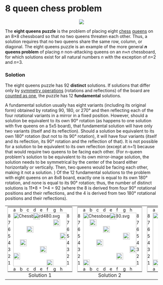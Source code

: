 # 8 queen chess problem
<p align="center">
<img src="http://mathworld.wolfram.com/images/eps-gif/QueensMax_800.gif">
</p>
<p>The <b>eight queens puzzle</b> is the problem of placing eight <a href="https://en.wikipedia.org/wiki/Chess" title="Chess">chess</a> <a href="https://en.wikipedia.org/wiki/Queen_(chess)" title="Queen (chess)">queens</a> on an 8×8 chessboard so that no two queens threaten each other. Thus, a solution requires that no two queens share the same row, column, or diagonal. The eight queens puzzle is an example of the more general <b><i>n</i> queens problem</b> of placing <i>n</i> non-attacking queens on an <i>n</i>×<i>n</i> chessboard, for which solutions exist for all natural numbers <i>n</i> with the exception of <i>n</i>=2 and <i>n</i>=3.<sup id="cite_ref-1" class="reference"><a href="#cite_note-1"></a></sup></p>


### Solotion

<p>The eight queens puzzle has 92 <b>distinct</b> solutions. If solutions that differ only by <a href="https://en.wikipedia.org/wiki/Symmetry" title="Symmetry">symmetry operations</a> (rotations and reflections) of the board are <a href="https://en.wikipedia.org/wiki/Up_to" title="Up to">counted as one</a>, the puzzle has 12 <b>fundamental</b> solutions.</p>

<p>A fundamental solution usually has eight variants (including its original form) obtained by rotating 90, 180, or 270° and then reflecting each of the four rotational variants in a mirror in a fixed position. However, should a solution be equivalent to its own 90° rotation (as happens to one solution with five queens on a 5x5 board), that fundamental solution will have only two variants (itself and its reflection). Should a solution be equivalent to its own 180° rotation (but not to its 90° rotation), it will have four variants (itself and its reflection, its 90° rotation and the reflection of that). It is not possible for a solution to be equivalent to its own reflection (except at n=1) because that would require two queens to be facing each other. (For n-queen problem's solution to be equivalent to its own mirror-image solution, the solution needs to be symmetrical by the center of the board either horizontally or vertically. Then, two queens would be facing each other, making it not a solution. ) Of the 12 fundamental solutions to the problem with eight queens on an 8x8 board, exactly one is equal to its own 180° rotation, and none is equal to its 90° rotation; thus, the number of distinct solutions is 11*8 + 1*4 = 92 (where the 8 is derived from four 90° rotational positions and their reflections, and the 4 is derived from two 180° rotational positions and their reflections).</p>

<div>
<table class="multicol" role="presentation" style="border-collapse: collapse; padding: 0; border: 0; background:transparent; width:100%;">
<tbody><tr>
<td style="text-align: left; vertical-align: top;">
<div class="thumb tright" style="clear:right;text-align:center;max-width:222px">
<div style="line-height:130%"></div>
<div class="thumbinner" style="width:214px">
<table cellpadding="0" cellspacing="0" style="background:white;font-size:88%;border:1px #b0b0b0 solid;padding:0;margin:auto">
<tbody><tr style="vertical-align:middle">
<td style="vertical-align:inherit;padding:0"></td>
<td style="padding:0;vartical-align:inherit;height:18px;width:22px">a</td>
<td style="padding:0;vartical-align:inherit;height:18px;width:22px">b</td>
<td style="padding:0;vartical-align:inherit;height:18px;width:22px">c</td>
<td style="padding:0;vartical-align:inherit;height:18px;width:22px">d</td>
<td style="padding:0;vartical-align:inherit;height:18px;width:22px">e</td>
<td style="padding:0;vartical-align:inherit;height:18px;width:22px">f</td>
<td style="padding:0;vartical-align:inherit;height:18px;width:22px">g</td>
<td style="padding:0;vartical-align:inherit;height:18px;width:22px">h</td>
<td style="vertical-align:inherit;padding:0"></td>
</tr>
<tr style="vertical-align:middle">
<td style="padding:0;vertical-align:inherit;width:18px;height:22px">8</td>
<td colspan="8" rowspan="8" style="padding:0;vertical-align:inherit">
<div class="chess-board" style="position:relative"><img alt="Chessboard480.svg" src="//upload.wikimedia.org/wikipedia/commons/thumb/d/d7/Chessboard480.svg/176px-Chessboard480.svg.png" width="176" height="176" srcset="//upload.wikimedia.org/wikipedia/commons/thumb/d/d7/Chessboard480.svg/264px-Chessboard480.svg.png 1.5x, //upload.wikimedia.org/wikipedia/commons/thumb/d/d7/Chessboard480.svg/352px-Chessboard480.svg.png 2x" data-file-width="480" data-file-height="480">
<div style="position:absolute;z-index:3;top:0px;left:66px;width:22px;height:22px"><a href="/wiki/File:Chess_qlt45.svg" class="image" title="d8 white queen"><img alt="d8 white queen" src="//upload.wikimedia.org/wikipedia/commons/thumb/1/15/Chess_qlt45.svg/22px-Chess_qlt45.svg.png" width="22" height="22" srcset="//upload.wikimedia.org/wikipedia/commons/thumb/1/15/Chess_qlt45.svg/33px-Chess_qlt45.svg.png 1.5x, //upload.wikimedia.org/wikipedia/commons/thumb/1/15/Chess_qlt45.svg/44px-Chess_qlt45.svg.png 2x" data-file-width="45" data-file-height="45"></a></div>
<div style="position:absolute;z-index:3;top:22px;left:132px;width:22px;height:22px"><a href="/wiki/File:Chess_qlt45.svg" class="image" title="g7 white queen"><img alt="g7 white queen" src="//upload.wikimedia.org/wikipedia/commons/thumb/1/15/Chess_qlt45.svg/22px-Chess_qlt45.svg.png" width="22" height="22" srcset="//upload.wikimedia.org/wikipedia/commons/thumb/1/15/Chess_qlt45.svg/33px-Chess_qlt45.svg.png 1.5x, //upload.wikimedia.org/wikipedia/commons/thumb/1/15/Chess_qlt45.svg/44px-Chess_qlt45.svg.png 2x" data-file-width="45" data-file-height="45"></a></div>
<div style="position:absolute;z-index:3;top:44px;left:44px;width:22px;height:22px"><a href="/wiki/File:Chess_qlt45.svg" class="image" title="c6 white queen"><img alt="c6 white queen" src="//upload.wikimedia.org/wikipedia/commons/thumb/1/15/Chess_qlt45.svg/22px-Chess_qlt45.svg.png" width="22" height="22" srcset="//upload.wikimedia.org/wikipedia/commons/thumb/1/15/Chess_qlt45.svg/33px-Chess_qlt45.svg.png 1.5x, //upload.wikimedia.org/wikipedia/commons/thumb/1/15/Chess_qlt45.svg/44px-Chess_qlt45.svg.png 2x" data-file-width="45" data-file-height="45"></a></div>
<div style="position:absolute;z-index:3;top:66px;left:154px;width:22px;height:22px"><a href="/wiki/File:Chess_qlt45.svg" class="image" title="h5 white queen"><img alt="h5 white queen" src="//upload.wikimedia.org/wikipedia/commons/thumb/1/15/Chess_qlt45.svg/22px-Chess_qlt45.svg.png" width="22" height="22" srcset="//upload.wikimedia.org/wikipedia/commons/thumb/1/15/Chess_qlt45.svg/33px-Chess_qlt45.svg.png 1.5x, //upload.wikimedia.org/wikipedia/commons/thumb/1/15/Chess_qlt45.svg/44px-Chess_qlt45.svg.png 2x" data-file-width="45" data-file-height="45"></a></div>
<div style="position:absolute;z-index:3;top:88px;left:22px;width:22px;height:22px"><a href="/wiki/File:Chess_qlt45.svg" class="image" title="b4 white queen"><img alt="b4 white queen" src="//upload.wikimedia.org/wikipedia/commons/thumb/1/15/Chess_qlt45.svg/22px-Chess_qlt45.svg.png" width="22" height="22" srcset="//upload.wikimedia.org/wikipedia/commons/thumb/1/15/Chess_qlt45.svg/33px-Chess_qlt45.svg.png 1.5x, //upload.wikimedia.org/wikipedia/commons/thumb/1/15/Chess_qlt45.svg/44px-Chess_qlt45.svg.png 2x" data-file-width="45" data-file-height="45"></a></div>
<div style="position:absolute;z-index:3;top:110px;left:88px;width:22px;height:22px"><a href="/wiki/File:Chess_qlt45.svg" class="image" title="e3 white queen"><img alt="e3 white queen" src="//upload.wikimedia.org/wikipedia/commons/thumb/1/15/Chess_qlt45.svg/22px-Chess_qlt45.svg.png" width="22" height="22" srcset="//upload.wikimedia.org/wikipedia/commons/thumb/1/15/Chess_qlt45.svg/33px-Chess_qlt45.svg.png 1.5x, //upload.wikimedia.org/wikipedia/commons/thumb/1/15/Chess_qlt45.svg/44px-Chess_qlt45.svg.png 2x" data-file-width="45" data-file-height="45"></a></div>
<div style="position:absolute;z-index:3;top:132px;left:0px;width:22px;height:22px"><a href="/wiki/File:Chess_qlt45.svg" class="image" title="a2 white queen"><img alt="a2 white queen" src="//upload.wikimedia.org/wikipedia/commons/thumb/1/15/Chess_qlt45.svg/22px-Chess_qlt45.svg.png" width="22" height="22" srcset="//upload.wikimedia.org/wikipedia/commons/thumb/1/15/Chess_qlt45.svg/33px-Chess_qlt45.svg.png 1.5x, //upload.wikimedia.org/wikipedia/commons/thumb/1/15/Chess_qlt45.svg/44px-Chess_qlt45.svg.png 2x" data-file-width="45" data-file-height="45"></a></div>
<div style="position:absolute;z-index:3;top:154px;left:110px;width:22px;height:22px"><a href="/wiki/File:Chess_qlt45.svg" class="image" title="f1 white queen"><img alt="f1 white queen" src="//upload.wikimedia.org/wikipedia/commons/thumb/1/15/Chess_qlt45.svg/22px-Chess_qlt45.svg.png" width="22" height="22" srcset="//upload.wikimedia.org/wikipedia/commons/thumb/1/15/Chess_qlt45.svg/33px-Chess_qlt45.svg.png 1.5x, //upload.wikimedia.org/wikipedia/commons/thumb/1/15/Chess_qlt45.svg/44px-Chess_qlt45.svg.png 2x" data-file-width="45" data-file-height="45"></a></div>
</div>
</td>
<td style="padding:0;vertical-align:inherit;width:18px;height:22px">8</td>
</tr>
<tr style="vertical-align:middle">
<td style="padding:0;vertical-align:inherit;height:22px">7</td>
<td style="padding:0;vertical-align:inherit;height:22px">7</td>
</tr>
<tr style="vertical-align:middle">
<td style="padding:0;vertical-align:inherit;height:22px">6</td>
<td style="padding:0;vertical-align:inherit;height:22px">6</td>
</tr>
<tr style="vertical-align:middle">
<td style="padding:0;vertical-align:inherit;height:22px">5</td>
<td style="padding:0;vertical-align:inherit;height:22px">5</td>
</tr>
<tr style="vertical-align:middle">
<td style="padding:0;vertical-align:inherit;height:22px">4</td>
<td style="padding:0;vertical-align:inherit;height:22px">4</td>
</tr>
<tr style="vertical-align:middle">
<td style="padding:0;vertical-align:inherit;height:22px">3</td>
<td style="padding:0;vertical-align:inherit;height:22px">3</td>
</tr>
<tr style="vertical-align:middle">
<td style="padding:0;vertical-align:inherit;height:22px">2</td>
<td style="padding:0;vertical-align:inherit;height:22px">2</td>
</tr>
<tr style="vertical-align:middle">
<td style="padding:0;vertical-align:inherit;height:22px">1</td>
<td style="padding:0;vertical-align:inherit;height:22px">1</td>
</tr>
<tr style="vertical-align:middle">
<td style="vertical-align:inherit;padding:0"></td>
<td style="padding:0;vartical-align:inherit;height:18px;width:22px">a</td>
<td style="padding:0;vartical-align:inherit;height:18px;width:22px">b</td>
<td style="padding:0;vartical-align:inherit;height:18px;width:22px">c</td>
<td style="padding:0;vartical-align:inherit;height:18px;width:22px">d</td>
<td style="padding:0;vartical-align:inherit;height:18px;width:22px">e</td>
<td style="padding:0;vartical-align:inherit;height:18px;width:22px">f</td>
<td style="padding:0;vartical-align:inherit;height:18px;width:22px">g</td>
<td style="padding:0;vartical-align:inherit;height:18px;width:22px">h</td>
<td style="vertical-align:inherit;padding:0"></td>
</tr>
</tbody></table>
<div class="thumbcaption">Solution 1</div>
</div>
</div>
</td>
<td style="text-align: left; vertical-align: top;">
<div class="thumb tright" style="clear:right;text-align:center;max-width:222px">
<div style="line-height:130%"></div>
<div class="thumbinner" style="width:214px">
<table cellpadding="0" cellspacing="0" style="background:white;font-size:88%;border:1px #b0b0b0 solid;padding:0;margin:auto">
<tbody><tr style="vertical-align:middle">
<td style="vertical-align:inherit;padding:0"></td>
<td style="padding:0;vartical-align:inherit;height:18px;width:22px">a</td>
<td style="padding:0;vartical-align:inherit;height:18px;width:22px">b</td>
<td style="padding:0;vartical-align:inherit;height:18px;width:22px">c</td>
<td style="padding:0;vartical-align:inherit;height:18px;width:22px">d</td>
<td style="padding:0;vartical-align:inherit;height:18px;width:22px">e</td>
<td style="padding:0;vartical-align:inherit;height:18px;width:22px">f</td>
<td style="padding:0;vartical-align:inherit;height:18px;width:22px">g</td>
<td style="padding:0;vartical-align:inherit;height:18px;width:22px">h</td>
<td style="vertical-align:inherit;padding:0"></td>
</tr>
<tr style="vertical-align:middle">
<td style="padding:0;vertical-align:inherit;width:18px;height:22px">8</td>
<td colspan="8" rowspan="8" style="padding:0;vertical-align:inherit">
<div class="chess-board" style="position:relative"><img alt="Chessboard480.svg" src="//upload.wikimedia.org/wikipedia/commons/thumb/d/d7/Chessboard480.svg/176px-Chessboard480.svg.png" width="176" height="176" srcset="//upload.wikimedia.org/wikipedia/commons/thumb/d/d7/Chessboard480.svg/264px-Chessboard480.svg.png 1.5x, //upload.wikimedia.org/wikipedia/commons/thumb/d/d7/Chessboard480.svg/352px-Chessboard480.svg.png 2x" data-file-width="480" data-file-height="480">
<div style="position:absolute;z-index:3;top:0px;left:88px;width:22px;height:22px"><a href="/wiki/File:Chess_qlt45.svg" class="image" title="e8 white queen"><img alt="e8 white queen" src="//upload.wikimedia.org/wikipedia/commons/thumb/1/15/Chess_qlt45.svg/22px-Chess_qlt45.svg.png" width="22" height="22" srcset="//upload.wikimedia.org/wikipedia/commons/thumb/1/15/Chess_qlt45.svg/33px-Chess_qlt45.svg.png 1.5x, //upload.wikimedia.org/wikipedia/commons/thumb/1/15/Chess_qlt45.svg/44px-Chess_qlt45.svg.png 2x" data-file-width="45" data-file-height="45"></a></div>
<div style="position:absolute;z-index:3;top:22px;left:22px;width:22px;height:22px"><a href="/wiki/File:Chess_qlt45.svg" class="image" title="b7 white queen"><img alt="b7 white queen" src="//upload.wikimedia.org/wikipedia/commons/thumb/1/15/Chess_qlt45.svg/22px-Chess_qlt45.svg.png" width="22" height="22" srcset="//upload.wikimedia.org/wikipedia/commons/thumb/1/15/Chess_qlt45.svg/33px-Chess_qlt45.svg.png 1.5x, //upload.wikimedia.org/wikipedia/commons/thumb/1/15/Chess_qlt45.svg/44px-Chess_qlt45.svg.png 2x" data-file-width="45" data-file-height="45"></a></div>
<div style="position:absolute;z-index:3;top:44px;left:66px;width:22px;height:22px"><a href="/wiki/File:Chess_qlt45.svg" class="image" title="d6 white queen"><img alt="d6 white queen" src="//upload.wikimedia.org/wikipedia/commons/thumb/1/15/Chess_qlt45.svg/22px-Chess_qlt45.svg.png" width="22" height="22" srcset="//upload.wikimedia.org/wikipedia/commons/thumb/1/15/Chess_qlt45.svg/33px-Chess_qlt45.svg.png 1.5x, //upload.wikimedia.org/wikipedia/commons/thumb/1/15/Chess_qlt45.svg/44px-Chess_qlt45.svg.png 2x" data-file-width="45" data-file-height="45"></a></div>
<div style="position:absolute;z-index:3;top:66px;left:132px;width:22px;height:22px"><a href="/wiki/File:Chess_qlt45.svg" class="image" title="g5 white queen"><img alt="g5 white queen" src="//upload.wikimedia.org/wikipedia/commons/thumb/1/15/Chess_qlt45.svg/22px-Chess_qlt45.svg.png" width="22" height="22" srcset="//upload.wikimedia.org/wikipedia/commons/thumb/1/15/Chess_qlt45.svg/33px-Chess_qlt45.svg.png 1.5x, //upload.wikimedia.org/wikipedia/commons/thumb/1/15/Chess_qlt45.svg/44px-Chess_qlt45.svg.png 2x" data-file-width="45" data-file-height="45"></a></div>
<div style="position:absolute;z-index:3;top:88px;left:44px;width:22px;height:22px"><a href="/wiki/File:Chess_qlt45.svg" class="image" title="c4 white queen"><img alt="c4 white queen" src="//upload.wikimedia.org/wikipedia/commons/thumb/1/15/Chess_qlt45.svg/22px-Chess_qlt45.svg.png" width="22" height="22" srcset="//upload.wikimedia.org/wikipedia/commons/thumb/1/15/Chess_qlt45.svg/33px-Chess_qlt45.svg.png 1.5x, //upload.wikimedia.org/wikipedia/commons/thumb/1/15/Chess_qlt45.svg/44px-Chess_qlt45.svg.png 2x" data-file-width="45" data-file-height="45"></a></div>
<div style="position:absolute;z-index:3;top:110px;left:154px;width:22px;height:22px"><a href="/wiki/File:Chess_qlt45.svg" class="image" title="h3 white queen"><img alt="h3 white queen" src="//upload.wikimedia.org/wikipedia/commons/thumb/1/15/Chess_qlt45.svg/22px-Chess_qlt45.svg.png" width="22" height="22" srcset="//upload.wikimedia.org/wikipedia/commons/thumb/1/15/Chess_qlt45.svg/33px-Chess_qlt45.svg.png 1.5x, //upload.wikimedia.org/wikipedia/commons/thumb/1/15/Chess_qlt45.svg/44px-Chess_qlt45.svg.png 2x" data-file-width="45" data-file-height="45"></a></div>
<div style="position:absolute;z-index:3;top:132px;left:110px;width:22px;height:22px"><a href="/wiki/File:Chess_qlt45.svg" class="image" title="f2 white queen"><img alt="f2 white queen" src="//upload.wikimedia.org/wikipedia/commons/thumb/1/15/Chess_qlt45.svg/22px-Chess_qlt45.svg.png" width="22" height="22" srcset="//upload.wikimedia.org/wikipedia/commons/thumb/1/15/Chess_qlt45.svg/33px-Chess_qlt45.svg.png 1.5x, //upload.wikimedia.org/wikipedia/commons/thumb/1/15/Chess_qlt45.svg/44px-Chess_qlt45.svg.png 2x" data-file-width="45" data-file-height="45"></a></div>
<div style="position:absolute;z-index:3;top:154px;left:0px;width:22px;height:22px"><a href="/wiki/File:Chess_qlt45.svg" class="image" title="a1 white queen"><img alt="a1 white queen" src="//upload.wikimedia.org/wikipedia/commons/thumb/1/15/Chess_qlt45.svg/22px-Chess_qlt45.svg.png" width="22" height="22" srcset="//upload.wikimedia.org/wikipedia/commons/thumb/1/15/Chess_qlt45.svg/33px-Chess_qlt45.svg.png 1.5x, //upload.wikimedia.org/wikipedia/commons/thumb/1/15/Chess_qlt45.svg/44px-Chess_qlt45.svg.png 2x" data-file-width="45" data-file-height="45"></a></div>
</div>
</td>
<td style="padding:0;vertical-align:inherit;width:18px;height:22px">8</td>
</tr>
<tr style="vertical-align:middle">
<td style="padding:0;vertical-align:inherit;height:22px">7</td>
<td style="padding:0;vertical-align:inherit;height:22px">7</td>
</tr>
<tr style="vertical-align:middle">
<td style="padding:0;vertical-align:inherit;height:22px">6</td>
<td style="padding:0;vertical-align:inherit;height:22px">6</td>
</tr>
<tr style="vertical-align:middle">
<td style="padding:0;vertical-align:inherit;height:22px">5</td>
<td style="padding:0;vertical-align:inherit;height:22px">5</td>
</tr>
<tr style="vertical-align:middle">
<td style="padding:0;vertical-align:inherit;height:22px">4</td>
<td style="padding:0;vertical-align:inherit;height:22px">4</td>
</tr>
<tr style="vertical-align:middle">
<td style="padding:0;vertical-align:inherit;height:22px">3</td>
<td style="padding:0;vertical-align:inherit;height:22px">3</td>
</tr>
<tr style="vertical-align:middle">
<td style="padding:0;vertical-align:inherit;height:22px">2</td>
<td style="padding:0;vertical-align:inherit;height:22px">2</td>
</tr>
<tr style="vertical-align:middle">
<td style="padding:0;vertical-align:inherit;height:22px">1</td>
<td style="padding:0;vertical-align:inherit;height:22px">1</td>
</tr>
<tr style="vertical-align:middle">
<td style="vertical-align:inherit;padding:0"></td>
<td style="padding:0;vartical-align:inherit;height:18px;width:22px">a</td>
<td style="padding:0;vartical-align:inherit;height:18px;width:22px">b</td>
<td style="padding:0;vartical-align:inherit;height:18px;width:22px">c</td>
<td style="padding:0;vartical-align:inherit;height:18px;width:22px">d</td>
<td style="padding:0;vartical-align:inherit;height:18px;width:22px">e</td>
<td style="padding:0;vartical-align:inherit;height:18px;width:22px">f</td>
<td style="padding:0;vartical-align:inherit;height:18px;width:22px">g</td>
<td style="padding:0;vartical-align:inherit;height:18px;width:22px">h</td>
<td style="vertical-align:inherit;padding:0"></td>
</tr>
</tbody></table>
<div class="thumbcaption">Solution 2</div>
</div>
</div>
</td>
<td style="text-align: left; vertical-align: top;">
<div class="thumb tright" style="clear:right;text-align:center;max-width:222px">
<div style="line-height:130%"></div>
<div class="thumbinner" style="width:214px">
<table cellpadding="0" cellspacing="0" style="background:white;font-size:88%;border:1px #b0b0b0 solid;padding:0;margin:auto">
<tbody><tr style="vertical-align:middle">
<td style="vertical-align:inherit;padding:0"></td>
<td style="padding:0;vartical-align:inherit;height:18px;width:22px">a</td>
<td style="padding:0;vartical-align:inherit;height:18px;width:22px">b</td>
<td style="padding:0;vartical-align:inherit;height:18px;width:22px">c</td>
<td style="padding:0;vartical-align:inherit;height:18px;width:22px">d</td>
<td style="padding:0;vartical-align:inherit;height:18px;width:22px">e</td>
<td style="padding:0;vartical-align:inherit;height:18px;width:22px">f</td>
<td style="padding:0;vartical-align:inherit;height:18px;width:22px">g</td>
<td style="padding:0;vartical-align:inherit;height:18px;width:22px">h</td>
<td style="vertical-align:inherit;padding:0"></td>
</tr>
<tr style="vertical-align:middle">
<td style="padding:0;vertical-align:inherit;width:18px;height:22px">8</td>
<td colspan="8" rowspan="8" style="padding:0;vertical-align:inherit">
<div class="chess-board" style="position:relative"><img alt="Chessboard480.svg" src="//upload.wikimedia.org/wikipedia/commons/thumb/d/d7/Chessboard480.svg/176px-Chessboard480.svg.png" width="176" height="176" srcset="//upload.wikimedia.org/wikipedia/commons/thumb/d/d7/Chessboard480.svg/264px-Chessboard480.svg.png 1.5x, //upload.wikimedia.org/wikipedia/commons/thumb/d/d7/Chessboard480.svg/352px-Chessboard480.svg.png 2x" data-file-width="480" data-file-height="480">
<div style="position:absolute;z-index:3;top:0px;left:66px;width:22px;height:22px"><a href="/wiki/File:Chess_qlt45.svg" class="image" title="d8 white queen"><img alt="d8 white queen" src="//upload.wikimedia.org/wikipedia/commons/thumb/1/15/Chess_qlt45.svg/22px-Chess_qlt45.svg.png" width="22" height="22" srcset="//upload.wikimedia.org/wikipedia/commons/thumb/1/15/Chess_qlt45.svg/33px-Chess_qlt45.svg.png 1.5x, //upload.wikimedia.org/wikipedia/commons/thumb/1/15/Chess_qlt45.svg/44px-Chess_qlt45.svg.png 2x" data-file-width="45" data-file-height="45"></a></div>
<div style="position:absolute;z-index:3;top:22px;left:22px;width:22px;height:22px"><a href="/wiki/File:Chess_qlt45.svg" class="image" title="b7 white queen"><img alt="b7 white queen" src="//upload.wikimedia.org/wikipedia/commons/thumb/1/15/Chess_qlt45.svg/22px-Chess_qlt45.svg.png" width="22" height="22" srcset="//upload.wikimedia.org/wikipedia/commons/thumb/1/15/Chess_qlt45.svg/33px-Chess_qlt45.svg.png 1.5x, //upload.wikimedia.org/wikipedia/commons/thumb/1/15/Chess_qlt45.svg/44px-Chess_qlt45.svg.png 2x" data-file-width="45" data-file-height="45"></a></div>
<div style="position:absolute;z-index:3;top:44px;left:132px;width:22px;height:22px"><a href="/wiki/File:Chess_qlt45.svg" class="image" title="g6 white queen"><img alt="g6 white queen" src="//upload.wikimedia.org/wikipedia/commons/thumb/1/15/Chess_qlt45.svg/22px-Chess_qlt45.svg.png" width="22" height="22" srcset="//upload.wikimedia.org/wikipedia/commons/thumb/1/15/Chess_qlt45.svg/33px-Chess_qlt45.svg.png 1.5x, //upload.wikimedia.org/wikipedia/commons/thumb/1/15/Chess_qlt45.svg/44px-Chess_qlt45.svg.png 2x" data-file-width="45" data-file-height="45"></a></div>
<div style="position:absolute;z-index:3;top:66px;left:44px;width:22px;height:22px"><a href="/wiki/File:Chess_qlt45.svg" class="image" title="c5 white queen"><img alt="c5 white queen" src="//upload.wikimedia.org/wikipedia/commons/thumb/1/15/Chess_qlt45.svg/22px-Chess_qlt45.svg.png" width="22" height="22" srcset="//upload.wikimedia.org/wikipedia/commons/thumb/1/15/Chess_qlt45.svg/33px-Chess_qlt45.svg.png 1.5x, //upload.wikimedia.org/wikipedia/commons/thumb/1/15/Chess_qlt45.svg/44px-Chess_qlt45.svg.png 2x" data-file-width="45" data-file-height="45"></a></div>
<div style="position:absolute;z-index:3;top:88px;left:110px;width:22px;height:22px"><a href="/wiki/File:Chess_qlt45.svg" class="image" title="f4 white queen"><img alt="f4 white queen" src="//upload.wikimedia.org/wikipedia/commons/thumb/1/15/Chess_qlt45.svg/22px-Chess_qlt45.svg.png" width="22" height="22" srcset="//upload.wikimedia.org/wikipedia/commons/thumb/1/15/Chess_qlt45.svg/33px-Chess_qlt45.svg.png 1.5x, //upload.wikimedia.org/wikipedia/commons/thumb/1/15/Chess_qlt45.svg/44px-Chess_qlt45.svg.png 2x" data-file-width="45" data-file-height="45"></a></div>
<div style="position:absolute;z-index:3;top:110px;left:154px;width:22px;height:22px"><a href="/wiki/File:Chess_qlt45.svg" class="image" title="h3 white queen"><img alt="h3 white queen" src="//upload.wikimedia.org/wikipedia/commons/thumb/1/15/Chess_qlt45.svg/22px-Chess_qlt45.svg.png" width="22" height="22" srcset="//upload.wikimedia.org/wikipedia/commons/thumb/1/15/Chess_qlt45.svg/33px-Chess_qlt45.svg.png 1.5x, //upload.wikimedia.org/wikipedia/commons/thumb/1/15/Chess_qlt45.svg/44px-Chess_qlt45.svg.png 2x" data-file-width="45" data-file-height="45"></a></div>
<div style="position:absolute;z-index:3;top:132px;left:88px;width:22px;height:22px"><a href="/wiki/File:Chess_qlt45.svg" class="image" title="e2 white queen"><img alt="e2 white queen" src="//upload.wikimedia.org/wikipedia/commons/thumb/1/15/Chess_qlt45.svg/22px-Chess_qlt45.svg.png" width="22" height="22" srcset="//upload.wikimedia.org/wikipedia/commons/thumb/1/15/Chess_qlt45.svg/33px-Chess_qlt45.svg.png 1.5x, //upload.wikimedia.org/wikipedia/commons/thumb/1/15/Chess_qlt45.svg/44px-Chess_qlt45.svg.png 2x" data-file-width="45" data-file-height="45"></a></div>
<div style="position:absolute;z-index:3;top:154px;left:0px;width:22px;height:22px"><a href="/wiki/File:Chess_qlt45.svg" class="image" title="a1 white queen"><img alt="a1 white queen" src="//upload.wikimedia.org/wikipedia/commons/thumb/1/15/Chess_qlt45.svg/22px-Chess_qlt45.svg.png" width="22" height="22" srcset="//upload.wikimedia.org/wikipedia/commons/thumb/1/15/Chess_qlt45.svg/33px-Chess_qlt45.svg.png 1.5x, //upload.wikimedia.org/wikipedia/commons/thumb/1/15/Chess_qlt45.svg/44px-Chess_qlt45.svg.png 2x" data-file-width="45" data-file-height="45"></a></div>
</div>
</td>
<td style="padding:0;vertical-align:inherit;width:18px;height:22px">8</td>
</tr>
<tr style="vertical-align:middle">
<td style="padding:0;vertical-align:inherit;height:22px">7</td>
<td style="padding:0;vertical-align:inherit;height:22px">7</td>
</tr>
<tr style="vertical-align:middle">
<td style="padding:0;vertical-align:inherit;height:22px">6</td>
<td style="padding:0;vertical-align:inherit;height:22px">6</td>
</tr>
<tr style="vertical-align:middle">
<td style="padding:0;vertical-align:inherit;height:22px">5</td>
<td style="padding:0;vertical-align:inherit;height:22px">5</td>
</tr>
<tr style="vertical-align:middle">
<td style="padding:0;vertical-align:inherit;height:22px">4</td>
<td style="padding:0;vertical-align:inherit;height:22px">4</td>
</tr>
<tr style="vertical-align:middle">
<td style="padding:0;vertical-align:inherit;height:22px">3</td>
<td style="padding:0;vertical-align:inherit;height:22px">3</td>
</tr>
<tr style="vertical-align:middle">
<td style="padding:0;vertical-align:inherit;height:22px">2</td>
<td style="padding:0;vertical-align:inherit;height:22px">2</td>
</tr>
<tr style="vertical-align:middle">
<td style="padding:0;vertical-align:inherit;height:22px">1</td>
<td style="padding:0;vertical-align:inherit;height:22px">1</td>
</tr>
<tr style="vertical-align:middle">
<td style="vertical-align:inherit;padding:0"></td>
<td style="padding:0;vartical-align:inherit;height:18px;width:22px">a</td>
<td style="padding:0;vartical-align:inherit;height:18px;width:22px">b</td>
<td style="padding:0;vartical-align:inherit;height:18px;width:22px">c</td>
<td style="padding:0;vartical-align:inherit;height:18px;width:22px">d</td>
<td style="padding:0;vartical-align:inherit;height:18px;width:22px">e</td>
<td style="padding:0;vartical-align:inherit;height:18px;width:22px">f</td>
<td style="padding:0;vartical-align:inherit;height:18px;width:22px">g</td>
<td style="padding:0;vartical-align:inherit;height:18px;width:22px">h</td>
<td style="vertical-align:inherit;padding:0"></td>
</tr>
</tbody></table>
<div class="thumbcaption">Solution 3</div>
</div>
</div>
</td>
<td style="text-align: left; vertical-align: top;">
<div class="thumb tright" style="clear:right;text-align:center;max-width:222px">
<div style="line-height:130%"></div>
<div class="thumbinner" style="width:214px">
<table cellpadding="0" cellspacing="0" style="background:white;font-size:88%;border:1px #b0b0b0 solid;padding:0;margin:auto">
<tbody><tr style="vertical-align:middle">
<td style="vertical-align:inherit;padding:0"></td>
<td style="padding:0;vartical-align:inherit;height:18px;width:22px">a</td>
<td style="padding:0;vartical-align:inherit;height:18px;width:22px">b</td>
<td style="padding:0;vartical-align:inherit;height:18px;width:22px">c</td>
<td style="padding:0;vartical-align:inherit;height:18px;width:22px">d</td>
<td style="padding:0;vartical-align:inherit;height:18px;width:22px">e</td>
<td style="padding:0;vartical-align:inherit;height:18px;width:22px">f</td>
<td style="padding:0;vartical-align:inherit;height:18px;width:22px">g</td>
<td style="padding:0;vartical-align:inherit;height:18px;width:22px">h</td>
<td style="vertical-align:inherit;padding:0"></td>
</tr>
<tr style="vertical-align:middle">
<td style="padding:0;vertical-align:inherit;width:18px;height:22px">8</td>
<td colspan="8" rowspan="8" style="padding:0;vertical-align:inherit">
<div class="chess-board" style="position:relative"><img alt="Chessboard480.svg" src="//upload.wikimedia.org/wikipedia/commons/thumb/d/d7/Chessboard480.svg/176px-Chessboard480.svg.png" width="176" height="176" srcset="//upload.wikimedia.org/wikipedia/commons/thumb/d/d7/Chessboard480.svg/264px-Chessboard480.svg.png 1.5x, //upload.wikimedia.org/wikipedia/commons/thumb/d/d7/Chessboard480.svg/352px-Chessboard480.svg.png 2x" data-file-width="480" data-file-height="480">
<div style="position:absolute;z-index:3;top:0px;left:66px;width:22px;height:22px"><a href="/wiki/File:Chess_qlt45.svg" class="image" title="d8 white queen"><img alt="d8 white queen" src="//upload.wikimedia.org/wikipedia/commons/thumb/1/15/Chess_qlt45.svg/22px-Chess_qlt45.svg.png" width="22" height="22" srcset="//upload.wikimedia.org/wikipedia/commons/thumb/1/15/Chess_qlt45.svg/33px-Chess_qlt45.svg.png 1.5x, //upload.wikimedia.org/wikipedia/commons/thumb/1/15/Chess_qlt45.svg/44px-Chess_qlt45.svg.png 2x" data-file-width="45" data-file-height="45"></a></div>
<div style="position:absolute;z-index:3;top:22px;left:110px;width:22px;height:22px"><a href="/wiki/File:Chess_qlt45.svg" class="image" title="f7 white queen"><img alt="f7 white queen" src="//upload.wikimedia.org/wikipedia/commons/thumb/1/15/Chess_qlt45.svg/22px-Chess_qlt45.svg.png" width="22" height="22" srcset="//upload.wikimedia.org/wikipedia/commons/thumb/1/15/Chess_qlt45.svg/33px-Chess_qlt45.svg.png 1.5x, //upload.wikimedia.org/wikipedia/commons/thumb/1/15/Chess_qlt45.svg/44px-Chess_qlt45.svg.png 2x" data-file-width="45" data-file-height="45"></a></div>
<div style="position:absolute;z-index:3;top:44px;left:154px;width:22px;height:22px"><a href="/wiki/File:Chess_qlt45.svg" class="image" title="h6 white queen"><img alt="h6 white queen" src="//upload.wikimedia.org/wikipedia/commons/thumb/1/15/Chess_qlt45.svg/22px-Chess_qlt45.svg.png" width="22" height="22" srcset="//upload.wikimedia.org/wikipedia/commons/thumb/1/15/Chess_qlt45.svg/33px-Chess_qlt45.svg.png 1.5x, //upload.wikimedia.org/wikipedia/commons/thumb/1/15/Chess_qlt45.svg/44px-Chess_qlt45.svg.png 2x" data-file-width="45" data-file-height="45"></a></div>
<div style="position:absolute;z-index:3;top:66px;left:44px;width:22px;height:22px"><a href="/wiki/File:Chess_qlt45.svg" class="image" title="c5 white queen"><img alt="c5 white queen" src="//upload.wikimedia.org/wikipedia/commons/thumb/1/15/Chess_qlt45.svg/22px-Chess_qlt45.svg.png" width="22" height="22" srcset="//upload.wikimedia.org/wikipedia/commons/thumb/1/15/Chess_qlt45.svg/33px-Chess_qlt45.svg.png 1.5x, //upload.wikimedia.org/wikipedia/commons/thumb/1/15/Chess_qlt45.svg/44px-Chess_qlt45.svg.png 2x" data-file-width="45" data-file-height="45"></a></div>
<div style="position:absolute;z-index:3;top:88px;left:0px;width:22px;height:22px"><a href="/wiki/File:Chess_qlt45.svg" class="image" title="a4 white queen"><img alt="a4 white queen" src="//upload.wikimedia.org/wikipedia/commons/thumb/1/15/Chess_qlt45.svg/22px-Chess_qlt45.svg.png" width="22" height="22" srcset="//upload.wikimedia.org/wikipedia/commons/thumb/1/15/Chess_qlt45.svg/33px-Chess_qlt45.svg.png 1.5x, //upload.wikimedia.org/wikipedia/commons/thumb/1/15/Chess_qlt45.svg/44px-Chess_qlt45.svg.png 2x" data-file-width="45" data-file-height="45"></a></div>
<div style="position:absolute;z-index:3;top:110px;left:132px;width:22px;height:22px"><a href="/wiki/File:Chess_qlt45.svg" class="image" title="g3 white queen"><img alt="g3 white queen" src="//upload.wikimedia.org/wikipedia/commons/thumb/1/15/Chess_qlt45.svg/22px-Chess_qlt45.svg.png" width="22" height="22" srcset="//upload.wikimedia.org/wikipedia/commons/thumb/1/15/Chess_qlt45.svg/33px-Chess_qlt45.svg.png 1.5x, //upload.wikimedia.org/wikipedia/commons/thumb/1/15/Chess_qlt45.svg/44px-Chess_qlt45.svg.png 2x" data-file-width="45" data-file-height="45"></a></div>
<div style="position:absolute;z-index:3;top:132px;left:88px;width:22px;height:22px"><a href="/wiki/File:Chess_qlt45.svg" class="image" title="e2 white queen"><img alt="e2 white queen" src="//upload.wikimedia.org/wikipedia/commons/thumb/1/15/Chess_qlt45.svg/22px-Chess_qlt45.svg.png" width="22" height="22" srcset="//upload.wikimedia.org/wikipedia/commons/thumb/1/15/Chess_qlt45.svg/33px-Chess_qlt45.svg.png 1.5x, //upload.wikimedia.org/wikipedia/commons/thumb/1/15/Chess_qlt45.svg/44px-Chess_qlt45.svg.png 2x" data-file-width="45" data-file-height="45"></a></div>
<div style="position:absolute;z-index:3;top:154px;left:22px;width:22px;height:22px"><a href="/wiki/File:Chess_qlt45.svg" class="image" title="b1 white queen"><img alt="b1 white queen" src="//upload.wikimedia.org/wikipedia/commons/thumb/1/15/Chess_qlt45.svg/22px-Chess_qlt45.svg.png" width="22" height="22" srcset="//upload.wikimedia.org/wikipedia/commons/thumb/1/15/Chess_qlt45.svg/33px-Chess_qlt45.svg.png 1.5x, //upload.wikimedia.org/wikipedia/commons/thumb/1/15/Chess_qlt45.svg/44px-Chess_qlt45.svg.png 2x" data-file-width="45" data-file-height="45"></a></div>
</div>
</td>
<td style="padding:0;vertical-align:inherit;width:18px;height:22px">8</td>
</tr>
<tr style="vertical-align:middle">
<td style="padding:0;vertical-align:inherit;height:22px">7</td>
<td style="padding:0;vertical-align:inherit;height:22px">7</td>
</tr>
<tr style="vertical-align:middle">
<td style="padding:0;vertical-align:inherit;height:22px">6</td>
<td style="padding:0;vertical-align:inherit;height:22px">6</td>
</tr>
<tr style="vertical-align:middle">
<td style="padding:0;vertical-align:inherit;height:22px">5</td>
<td style="padding:0;vertical-align:inherit;height:22px">5</td>
</tr>
<tr style="vertical-align:middle">
<td style="padding:0;vertical-align:inherit;height:22px">4</td>
<td style="padding:0;vertical-align:inherit;height:22px">4</td>
</tr>
<tr style="vertical-align:middle">
<td style="padding:0;vertical-align:inherit;height:22px">3</td>
<td style="padding:0;vertical-align:inherit;height:22px">3</td>
</tr>
<tr style="vertical-align:middle">
<td style="padding:0;vertical-align:inherit;height:22px">2</td>
<td style="padding:0;vertical-align:inherit;height:22px">2</td>
</tr>
<tr style="vertical-align:middle">
<td style="padding:0;vertical-align:inherit;height:22px">1</td>
<td style="padding:0;vertical-align:inherit;height:22px">1</td>
</tr>
<tr style="vertical-align:middle">
<td style="vertical-align:inherit;padding:0"></td>
<td style="padding:0;vartical-align:inherit;height:18px;width:22px">a</td>
<td style="padding:0;vartical-align:inherit;height:18px;width:22px">b</td>
<td style="padding:0;vartical-align:inherit;height:18px;width:22px">c</td>
<td style="padding:0;vartical-align:inherit;height:18px;width:22px">d</td>
<td style="padding:0;vartical-align:inherit;height:18px;width:22px">e</td>
<td style="padding:0;vartical-align:inherit;height:18px;width:22px">f</td>
<td style="padding:0;vartical-align:inherit;height:18px;width:22px">g</td>
<td style="padding:0;vartical-align:inherit;height:18px;width:22px">h</td>
<td style="vertical-align:inherit;padding:0"></td>
</tr>
</tbody></table>
<div class="thumbcaption">Solution 4</div>
</div>
</div>
</td>
</tr>
</tbody></table>
</div>
